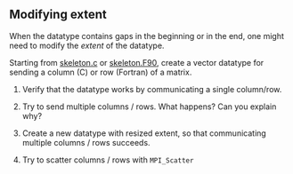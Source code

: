 ## Modifying extent

When the datatype contains gaps in the beginning or in the end, one might need to
modify the *extent* of the datatype.

Starting from [skeleton.c](skeleton.c) or [skeleton.F90](skeleton.F90), create a vector
datatype for sending a column (C) or row (Fortran) of a matrix.

1. Verify that the datatype works by communicating a single column/row.

2. Try to send multiple columns / rows. What happens? Can you explain why?

3. Create a new datatype with resized extent, so that communicating multiple columns / rows
   succeeds.

4. Try to scatter columns / rows with `MPI_Scatter`
